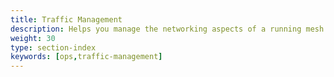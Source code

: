 ```yaml
---
title: Traffic Management
description: Helps you manage the networking aspects of a running mesh.
weight: 30
type: section-index
keywords: [ops,traffic-management]
---
```

